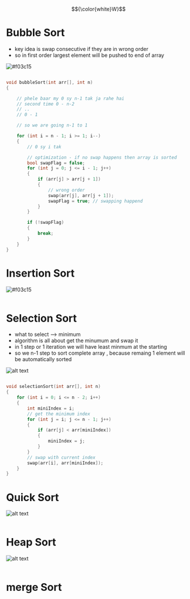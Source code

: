$${\color{white}W}$$

# Bubble Sort

- key idea is swap consecutive if they are in wrong order
- so in first order largest element will be pushed to end of array


![#f03c15](image-4.png)

```cpp

void bubbleSort(int arr[], int n)
{

    // phele baar my 0 sy n-1 tak ja rahe hai
    // second time 0 - n-2
    // ..
    // 0 - 1

    // so we are going n-1 to 1

    for (int i = n - 1; i >= 1; i--)
    {
        // 0 sy i tak

        // optimization - if no swap happens then array is sorted
        bool swapFlag = false;
        for (int j = 0; j <= i - 1; j++)
        {
            if (arr[j] > arr[j + 1])
            {
                // wrong order
                swap(arr[j], arr[j + 1]);
                swapFlag = true; // swapping happend
            }
        }

        if (!swapFlag)
        {
            break;
        }
    }
}


```

# Insertion Sort

![#f03c15](image-1.png)

```cpp

```

# Selection Sort

- what to select --> minimum 
- algorithm is all about get the minumum and swap it
- in 1 step or 1 iteration we will have least minmum at the starting 
- so we n-1 step to sort complete array , because remaing 1 element will be automatically sorted

![alt text](image.png)

```cpp

void selectionSort(int arr[], int n)
{
    for (int i = 0; i <= n - 2; i++)
    {
        int miniIndex = i;
        // get the minimum index
        for (int j = i; j <= n - 1; j++)
        {
            if (arr[j] < arr[miniIndex])
            {
                miniIndex = j;
            }
        }
        // swap with current index
        swap(arr[i], arr[miniIndex]);
    }
}


```

# Quick Sort

![alt text](image-2.png)

```cpp

```

# Heap Sort

![alt text](image-3.png)

```cpp

```

# merge Sort

```cpp

```

